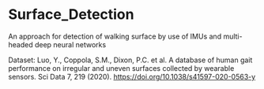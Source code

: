 # Surface_Detection
An approach for detection of walking surface by use of IMUs and multi-headed deep neural networks

Dataset: Luo, Y., Coppola, S.M., Dixon, P.C. et al. A database of human gait performance on irregular and uneven surfaces collected by wearable sensors. Sci Data 7, 219 (2020). https://doi.org/10.1038/s41597-020-0563-y
